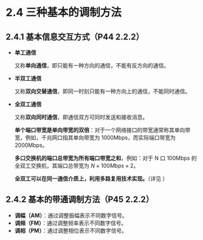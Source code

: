 # 2.4 三种基本的调制方法

## 2.4.1 基本信息交互方式（P44 2.2.2）

+ **单工通信**

  又称**单向通信**，即只能有一种方向的通信，不能有反方向的通信。

+ **半双工通信**

  又称**双向交替通信**，即同一时刻只能有一种方向上的通信，不能同时通信。

+ **全双工通信**

  又称**双向同时通信**，即通信双方可同时发送和接收消息。

  **单个端口带宽是单向带宽的双倍**：对于一个网络接口的带宽通常称其单向带宽，例如，千兆网口指其单向带宽为 1000Mbps，而实际端口带宽为 2000Mbps。

  **多口交换机的端口总带宽为所有端口带宽之和**，例如：对于 N 口 100Mbps 的全双工交换机，其端口总带宽为 $N \times 100Mbps \times 2$。

  **全双工可以在同一通信介质上，利用多路复用技术实现。**（详见 [](network-03-05.md)）

## 2.4.2 基本的带通调制方法（P45 2.2.2）

+ **调幅（AM）**：通过调整振幅表示不同数字信号。
+ **调频（FM）**：通过调整频率表示不同数字信号。
+ **调相（PM）**：通过调整相位表示不同数字信号。